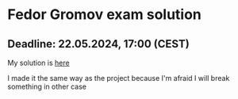 # Fedor Gromov exam solution

## Deadline: 22.05.2024, 17:00 (CEST)

My solution is [here](https://github.com/TheTheoden/exam)

I made it the same way as the project because I'm afraid I will break something in other case
